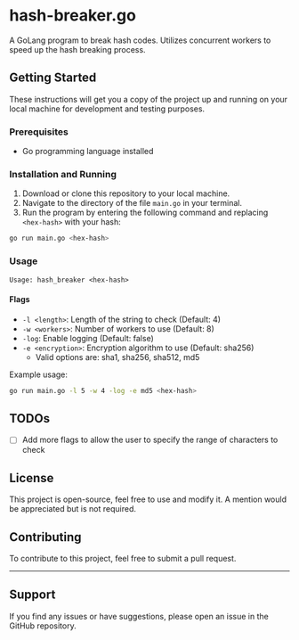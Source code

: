 # hash-breaker.go

A GoLang program to break hash codes. Utilizes concurrent workers to speed up the hash breaking process.

## Getting Started

These instructions will get you a copy of the project up and running on your local machine for development and testing purposes.

### Prerequisites

- Go programming language installed

### Installation and Running

1. Download or clone this repository to your local machine.
2. Navigate to the directory of the file `main.go` in your terminal.
3. Run the program by entering the following command and replacing `<hex-hash>` with your hash:

```bash
go run main.go <hex-hash>
```

### Usage

```plaintext
Usage: hash_breaker <hex-hash>
```

#### Flags

- `-l <length>`: Length of the string to check (Default: 4)
- `-w <workers>`: Number of workers to use (Default: 8)
- `-log`: Enable logging (Default: false)
- `-e <encryption>`: Encryption algorithm to use (Default: sha256)
  - Valid options are: sha1, sha256, sha512, md5

Example usage:

```bash
go run main.go -l 5 -w 4 -log -e md5 <hex-hash>
```

## TODOs

- [ ] Add more flags to allow the user to specify the range of characters to check

## License

This project is open-source, feel free to use and modify it. A mention would be appreciated but is not required.

## Contributing

To contribute to this project, feel free to submit a pull request.

---

## Support

If you find any issues or have suggestions, please open an issue in the GitHub repository.
